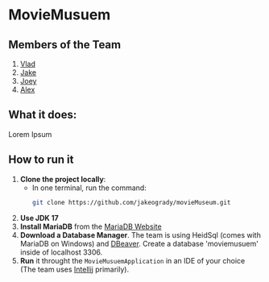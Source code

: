 # MovieMusuem

## Members of the Team
1. [Vlad](https://github.com/vdflorea)
2. [Jake](https://github.com/jakeogrady)
3. [Joey](https://github.com/Joey-2134)
4. [Alex](https://github.com/AlexAi4)

## What it does:
Lorem Ipsum

## How to run it
1. **Clone the project locally**:
   - In one terminal, run the command:  
     ```bash
     git clone https://github.com/jakeogrady/movieMuseum.git
     ```
2. **Use JDK 17**
9. **Install MariaDB** from the [MariaDB Website](https://mariadb.com/downloads/community/)
3. **Download a Database Manager**. The team is using HeidSql (comes with MariaDB on Windows) and [DBeaver](https://dbeaver.io/download/). Create a database 'moviemusuem' inside of localhost 3306.
4. **Run** it throught the `MovieMusuemApplication` in an IDE of your choice (The team uses [Intellij](https://www.jetbrains.com/idea/download/?section=linux) primarily).
